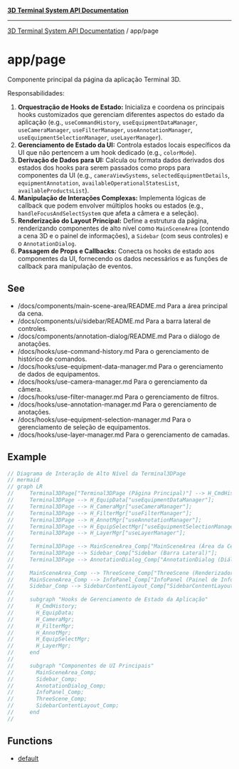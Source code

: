 [**3D Terminal System API Documentation**](../../README.md)

***

[3D Terminal System API Documentation](../../README.md) / app/page

# app/page

Componente principal da página da aplicação Terminal 3D.

Responsabilidades:
1.  **Orquestração de Hooks de Estado:** Inicializa e coordena os principais hooks customizados
    que gerenciam diferentes aspectos do estado da aplicação (e.g., `useCommandHistory`,
    `useEquipmentDataManager`, `useCameraManager`, `useFilterManager`, `useAnnotationManager`,
    `useEquipmentSelectionManager`, `useLayerManager`).
2.  **Gerenciamento de Estado da UI:** Controla estados locais específicos da UI que não pertencem
    a um hook dedicado (e.g., `colorMode`).
3.  **Derivação de Dados para UI:** Calcula ou formata dados derivados dos estados dos hooks para
    serem passados como props para componentes da UI (e.g., `cameraViewSystems`,
    `selectedEquipmentDetails`, `equipmentAnnotation`, `availableOperationalStatesList`,
    `availableProductsList`).
4.  **Manipulação de Interações Complexas:** Implementa lógicas de callback que podem envolver
    múltiplos hooks ou estados (e.g., `handleFocusAndSelectSystem` que afeta a câmera e a seleção).
5.  **Renderização do Layout Principal:** Define a estrutura da página, renderizando componentes
    de alto nível como `MainSceneArea` (contendo a cena 3D e o painel de informações),
    a `Sidebar` (com seus controles) e o `AnnotationDialog`.
6.  **Passagem de Props e Callbacks:** Conecta os hooks de estado aos componentes da UI,
    fornecendo os dados necessários e as funções de callback para manipulação de eventos.

## See

 - /docs/components/main-scene-area/README.md Para a área principal da cena.
 - /docs/components/ui/sidebar/README.md Para a barra lateral de controles.
 - /docs/components/annotation-dialog/README.md Para o diálogo de anotações.
 - /docs/hooks/use-command-history.md Para o gerenciamento de histórico de comandos.
 - /docs/hooks/use-equipment-data-manager.md Para o gerenciamento de dados de equipamentos.
 - /docs/hooks/use-camera-manager.md Para o gerenciamento da câmera.
 - /docs/hooks/use-filter-manager.md Para o gerenciamento de filtros.
 - /docs/hooks/use-annotation-manager.md Para o gerenciamento de anotações.
 - /docs/hooks/use-equipment-selection-manager.md Para o gerenciamento de seleção de equipamentos.
 - /docs/hooks/use-layer-manager.md Para o gerenciamento de camadas.

## Example

```ts
// Diagrama de Interação de Alto Nível da Terminal3DPage
// mermaid
// graph LR
//     Terminal3DPage["Terminal3DPage (Página Principal)"] --> H_CmdHistory["useCommandHistory"];
//     Terminal3DPage --> H_EquipData["useEquipmentDataManager"];
//     Terminal3DPage --> H_CameraMgr["useCameraManager"];
//     Terminal3DPage --> H_FilterMgr["useFilterManager"];
//     Terminal3DPage --> H_AnnotMgr["useAnnotationManager"];
//     Terminal3DPage --> H_EquipSelectMgr["useEquipmentSelectionManager"];
//     Terminal3DPage --> H_LayerMgr["useLayerManager"];
//
//     Terminal3DPage --> MainSceneArea_Comp["MainSceneArea (Área da Cena)"];
//     Terminal3DPage --> Sidebar_Comp["Sidebar (Barra Lateral)"];
//     Terminal3DPage --> AnnotationDialog_Comp["AnnotationDialog (Diálogo de Anotação)"];
//
//     MainSceneArea_Comp --> ThreeScene_Comp["ThreeScene (Renderizador 3D)"];
//     MainSceneArea_Comp --> InfoPanel_Comp["InfoPanel (Painel de Informações)"];
//     Sidebar_Comp --> SidebarContentLayout_Comp["SidebarContentLayout (Conteúdo da Sidebar)"];
//
//     subgraph "Hooks de Gerenciamento de Estado da Aplicação"
//       H_CmdHistory;
//       H_EquipData;
//       H_CameraMgr;
//       H_FilterMgr;
//       H_AnnotMgr;
//       H_EquipSelectMgr;
//       H_LayerMgr;
//     end
//
//     subgraph "Componentes de UI Principais"
//       MainSceneArea_Comp;
//       Sidebar_Comp;
//       AnnotationDialog_Comp;
//       InfoPanel_Comp;
//       ThreeScene_Comp;
//       SidebarContentLayout_Comp;
//     end
//
```

## Functions

- [default](functions/default.md)
